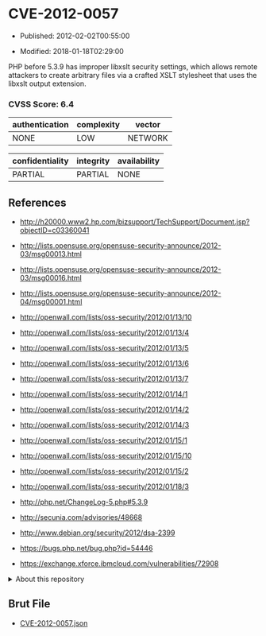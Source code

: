 # CVE-2012-0057

- Published: 2012-02-02T00:55:00

- Modified: 2018-01-18T02:29:00

PHP before 5.3.9 has improper libxslt security settings, which allows remote attackers to create arbitrary files via a crafted XSLT stylesheet that uses the libxslt output extension.

### CVSS Score: **6.4**

| authentication | complexity | vector |
| --- | --- | --- |
| NONE | LOW | NETWORK |

| confidentiality | integrity | availability |
| --- | --- | --- |
| PARTIAL | PARTIAL | NONE |

## References

* http://h20000.www2.hp.com/bizsupport/TechSupport/Document.jsp?objectID=c03360041

* http://lists.opensuse.org/opensuse-security-announce/2012-03/msg00013.html

* http://lists.opensuse.org/opensuse-security-announce/2012-03/msg00016.html

* http://lists.opensuse.org/opensuse-security-announce/2012-04/msg00001.html

* http://openwall.com/lists/oss-security/2012/01/13/10

* http://openwall.com/lists/oss-security/2012/01/13/4

* http://openwall.com/lists/oss-security/2012/01/13/5

* http://openwall.com/lists/oss-security/2012/01/13/6

* http://openwall.com/lists/oss-security/2012/01/13/7

* http://openwall.com/lists/oss-security/2012/01/14/1

* http://openwall.com/lists/oss-security/2012/01/14/2

* http://openwall.com/lists/oss-security/2012/01/14/3

* http://openwall.com/lists/oss-security/2012/01/15/1

* http://openwall.com/lists/oss-security/2012/01/15/10

* http://openwall.com/lists/oss-security/2012/01/15/2

* http://openwall.com/lists/oss-security/2012/01/18/3

* http://php.net/ChangeLog-5.php#5.3.9

* http://secunia.com/advisories/48668

* http://www.debian.org/security/2012/dsa-2399

* https://bugs.php.net/bug.php?id=54446

* https://exchange.xforce.ibmcloud.com/vulnerabilities/72908

<details>
<summary>About this repository</summary> 

  This repository is part of the project [Live Hack CVE](https://github.com/Live-Hack-CVE). Main website can be found [www.live-hack.org](https://www.live-hack.org) 
  
  Made by [Sn0wAlice](https://github.com/Sn0wAlice) for the people that care about security and need to have a feed of the latest CVEs. Hope you enjoy it, don't forget to star the repo and follow me on [Twitter](https://twitter.com/Sn0wAlice) and [Github](https://github.com/Sn0wAlice). And that is my [personnal website](https://www.alice-snow.me/)

  - [Home Page](https://github.com/Live-Hack-CVE)
  - [Framework](https://github.com/Live-Hack-CVE/cve-framework)
  - [CVE database](https://github.com/Live-Hack-CVE/full_database)
  - [Changelog](https://github.com/Live-Hack-CVE/Changelog)
</details>

## Brut File

* [CVE-2012-0057.json](https://raw.githubusercontent.com/Live-Hack-CVE/full_database/main/cves/2012/CVE-2012-0057.json)

